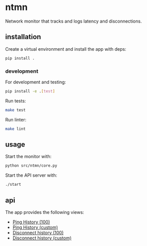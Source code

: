 # ntmn

Network monitor that tracks and logs latency and disconnections.

## installation

Create a virtual environment and install the app with deps:

```sh
pip install .
```

### development

For development and testing:

```sh
pip install -e .[test]
```

Run tests:

```sh
make test
```

Run linter:

```sh
make lint
```

## usage

Start the monitor with:

```sh
python src/ntmn/core.py
```

Start the API server with:

```sh
./start
```

## api

The app provides the following views:

* [Ping History (100)](http://localhost:8000/pings/)
* [Ping History (custom)](http://localhost:8000/pings/1000/)
* [Disconnect history (100)](http://localhost:8000/)
* [Disconnect history (custom)](http://localhost:8000/1000/)
